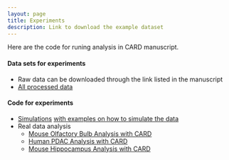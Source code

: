 ```yaml
---
layout: page
title: Experiments
description: Link to download the example dataset
---
```


Here are the code for runing analysis in CARD manuscript. 

#### Data sets for experiments
* Raw data can be downloaded through the link listed in the manuscript
* [All processed data](https://drive.google.com/drive/folders/1wRPxn1YI7f1oUw8eC42htXMjTUqyIT1g?usp=sharing)

#### Code for experiments
* [Simulations](https://github.com/YingMa0107/CARD-Analysis/tree/master/simulations) [with examples on how to simulate the data](https://github.com/YingMa0107/CARD-Analysis/blob/master/simulations/simulate_data.R)
* Real data analysis
  * [Mouse Olfactory Bulb Analysis with CARD](https://htmlpreview.github.io/?https://github.com/YingMa0107/CARD-Analysis/blob/master/Analysis/MOB_CARD.html)
  * [Human PDAC Analysis with CARD](https://yingma0107.github.io/CARD/documentation/04_CARD_Example.html)
  * [Mouse Hippocampus Analysis with CARD](https://htmlpreview.github.io/?https://github.com/YingMa0107/CARD-Analysis/blob/master/Analysis/Hippocampus_CARD.html)

  
